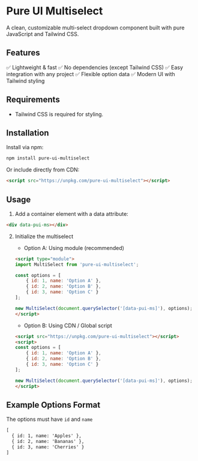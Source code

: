# Pure UI Multiselect

A clean, customizable multi-select dropdown component built with pure JavaScript and Tailwind CSS.

## Features

✅ Lightweight & fast
✅ No dependencies (except Tailwind CSS)
✅ Easy integration with any project
✅ Flexible option data
✅ Modern UI with Tailwind styling

## Requirements

- Tailwind CSS is required for styling.

## Installation

Install via npm:

```bash
npm install pure-ui-multiselect
```
Or include directly from CDN:

```html
<script src="https://unpkg.com/pure-ui-multiselect"></script>
```

## Usage

1. Add a container element with a data attribute:

```html
<div data-pui-ms></div>
```

2. Initialize the multiselect
    - Option A: Using module (recommended)
    
    ```html
    <script type="module">
    import MultiSelect from 'pure-ui-multiselect';

    const options = [
        { id: 1, name: 'Option A' },
        { id: 2, name: 'Option B' },
        { id: 3, name: 'Option C' }
    ];

    new MultiSelect(document.querySelector('[data-pui-ms]'), options);
    </script>
    ```

    - Option B: Using CDN / Global script

    ```html
    <script src="https://unpkg.com/pure-ui-multiselect"></script>
    <script>
    const options = [
        { id: 1, name: 'Option A' },
        { id: 2, name: 'Option B' },
        { id: 3, name: 'Option C' }
    ];

    new MultiSelect(document.querySelector('[data-pui-ms]'), options);
    </script>
    ```

## Example Options Format

The options must have `id` and `name`

```html
[
  { id: 1, name: 'Apples' },
  { id: 2, name: 'Bananas' },
  { id: 3, name: 'Cherries' }
]
```